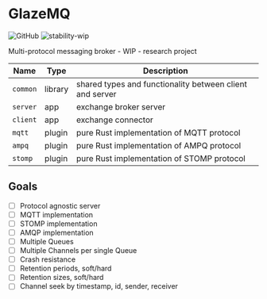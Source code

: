 # GlazeMQ

![GitHub](https://img.shields.io/github/license/mashape/apistatus.svg)
![stability-wip](https://img.shields.io/badge/stability-work_in_progress-lightgrey.svg)

 Multi-protocol messaging broker - WIP - research project

 | Name     | Type    | Description
 |----------|---------|------------------------------------------------
 | `common` | library | shared types and functionality between client and server
 | `server` | app     | exchange broker server
 | `client` | app     | exchange connector
 | `mqtt`   | plugin  | pure Rust implementation of MQTT protocol
 | `ampq`   | plugin  | pure Rust implementation of AMPQ protocol
 | `stomp`  | plugin  | pure Rust implementation of STOMP protocol

## Goals

- [ ] Protocol agnostic server
- [ ] MQTT implementation
- [ ] STOMP implementation
- [ ] AMQP implementation
- [ ] Multiple Queues
- [ ] Multiple Channels per single Queue
- [ ] Crash resistance
- [ ] Retention periods, soft/hard
- [ ] Retention sizes, soft/hard
- [ ] Channel seek by timestamp, id, sender, receiver
